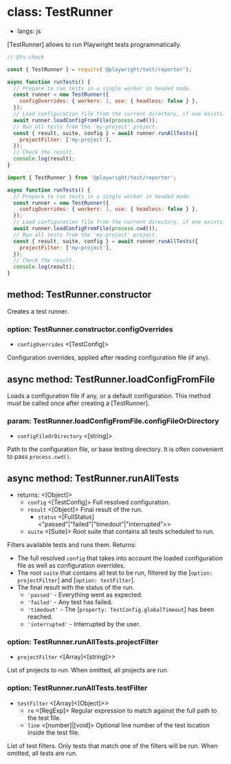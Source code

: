 # class: TestRunner
* langs: js

[TestRunner] allows to run Playwright tests programmatically.

```js js-flavor=js
// @ts-check

const { TestRunner } = require('@playwright/test/reporter');

async function runTests() {
  // Prepare to run tests in a single worker in headed mode.
  const runner = new TestRunner({
    configOverrides: { workers: 1, use: { headless: false } },
  });
  // Load configuration file from the current directory, if one exists.
  await runner.loadConfigFromFile(process.cwd());
  // Run all tests from the 'my-project' project.
  const { result, suite, config } = await runner.runAllTests({
    projectFilter: ['my-project'],
  });
  // Check the result.
  console.log(result);
}
```

```js js-flavor=ts
import { TestRunner } from '@playwright/test/reporter';

async function runTests() {
  // Prepare to run tests in a single worker in headed mode.
  const runner = new TestRunner({
    configOverrides: { workers: 1, use: { headless: false } },
  });
  // Load configuration file from the current directory, if one exists.
  await runner.loadConfigFromFile(process.cwd());
  // Run all tests from the 'my-project' project.
  const { result, suite, config } = await runner.runAllTests({
    projectFilter: ['my-project'],
  });
  // Check the result.
  console.log(result);
}
```

## method: TestRunner.constructor

Creates a test runner.

### option: TestRunner.constructor.configOverrides
- `configOverrides` <[TestConfig]>

Configuration overrides, applied after reading configuration file (if any).


## async method: TestRunner.loadConfigFromFile

Loads a configuration file if any, or a default configuration. This method must be called once after creating a [TestRunner].

### param: TestRunner.loadConfigFromFile.configFileOrDirectory
- `configFileOrDirectory` <[string]>

Path to the configuration file, or base testing directory. It is often convenient to pass `process.cwd()`.


## async method: TestRunner.runAllTests
- returns: <[Object]>
  - `config` <[TestConfig]> Full resolved configuration.
  - `result` <[Object]> Final result of the run.
    - `status` <[FullStatus]<"passed"|"failed"|"timedout"|"interrupted">>
  - `suite` <[Suite]> Root suite that contains all tests scheduled to run.

Filters available tests and runs them. Returns:
* The full resolved `config` that takes into account the loaded configuration file as well as configuration overrides.
* The root `suite` that contains all test to be run, filtered by the [`option: projectFilter`] and [`option: testFilter`].
* The final result with the status of the run.
  * `'passed'` - Everything went as expected.
  * `'failed'` - Any test has failed.
  * `'timedout'` - The [`property: TestConfig.globalTimeout`] has been reached.
  * `'interrupted'` - Interrupted by the user.


### option: TestRunner.runAllTests.projectFilter
- `projectFilter` <[Array]<[string]>>

List of projects to run. When omitted, all projects are run.

### option: TestRunner.runAllTests.testFilter
- `testFilter` <[Array]<[Object]>>
  - `re` <[RegExp]> Regular expression to match against the full path to the test file.
  - `line` <[number]|[void]> Optional line number of the test location inside the test file.

List of test filters. Only tests that match one of the filters will be run. When omitted, all tests are run.
